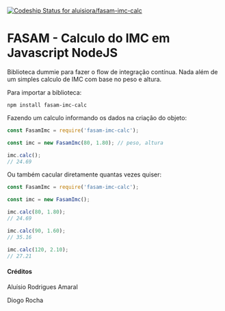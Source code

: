 [ ![Codeship Status for aluisiora/fasam-imc-calc](https://app.codeship.com/projects/7adcb480-7311-0135-c519-26ce1ff869ab/status?branch=master)](https://app.codeship.com/projects/243721)

# FASAM - Calculo do IMC em Javascript NodeJS

Biblioteca dummie para fazer o flow de integração contínua.
Nada além de um simples calculo de IMC com base no peso e altura.

Para importar a biblioteca:

`
npm install fasam-imc-calc
`

Fazendo um calculo informando os dados na criação do objeto:

```javascript
const FasamImc = require('fasam-imc-calc');

const imc = new FasamImc(80, 1.80); // peso, altura

imc.calc();
// 24.69
```

Ou também cacular diretamente quantas vezes quiser:

```javascript
const FasamImc = require('fasam-imc-calc');

const imc = new FasamImc();

imc.calc(80, 1.80);
// 24.69

imc.calc(90, 1.60);
// 35.16

imc.calc(120, 2.10);
// 27.21
```

#### Créditos ####

Aluísio Rodrigues Amaral

Diogo Rocha 


